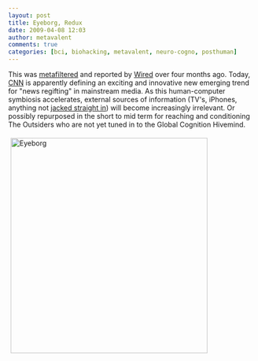```yaml
---
layout: post
title: Eyeborg, Redux
date: 2009-04-08 12:03
author: metavalent
comments: true
categories: [bci, biohacking, metavalent, neuro-cogno, posthuman]
---
```

<p>This was <a href="http://www.metafilter.com/77406/Eyeborg">metafiltered</a> and reported by <a href="http://blog.wired.com/gadgets/2008/12/eye-spy-filmmak.html">Wired</a> over four months ago. Today, <a href="http://www.cnn.com/2009/HEALTH/04/08/bionic.body/index.html">CNN</a> is apparently defining an exciting and innovative new emerging trend for &quot;news regifting&quot; in mainstream media. As this human-computer symbiosis accelerates, external sources of information (TV's, iPhones, anything not <a href="http://metavalent.com/?p=969">jacked straight in</a>) will become increasingly irrelevant. Or possibly repurposed in the short to mid term for reaching and conditioning The Outsiders who are not yet tuned in to the Global Cognition Hivemind.</p>
<p><a href="http://www.metafilter.com/77406/Eyeborg"><img height="438" border="0" style="margin:5px;" width="400" alt="Eyeborg" src="http://metavalent.com/images/eyeborg_660x.jpg" /></a></p>

